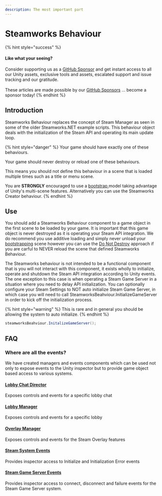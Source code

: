 ```yaml
---
description: The most important part
---
```


# Steamworks Behaviour

{% hint style="success" %}
#### Like what your seeing?

Consider supporting us as a [GitHub Sponsor](../../../company/concepts/become-a-sponsor.md) and get instant access to all our Unity assets, exclusive tools and assets, escalated support and issue tracking and our gratitude.\
\
These articles are made possible by our [GitHub Sponsors](https://github.com/sponsors/heathen-engineering) ... become a sponsor today!
{% endhint %}

## Introduction

Steamworks Behaviour replaces the concept of Steam Manager as seen in some of the older Steamworks.NET example scripts. This behaviour object deals with the initialization of the Steam API and operating its main update loop.&#x20;

{% hint style="danger" %}
Your game should have exactly one of these behaviours.

Your game should never destroy or reload one of these behaviours.



This means you should not define this behaviour in a scene that is loaded multiple times such as a title or menu scene.



You are **STRONGLY** encouraged to use a [bootstrap ](../../../company/concepts/fundamentals/bootstrap-scene.md)model taking advantage of Unity's multi-scene features. Alternatively you can use the Steamworks Creator behaviour.
{% endhint %}

## Use

You should add a Steamworks Behaviour component to a game object in the first scene to be loaded by your game. It is important that this game object is never destroyed as it is operating your Steam API integration. We do recommend you use additive loading and simply never unload your [bootstrapping](../../../company/concepts/fundamentals/bootstrap-scene.md) scene however you can use the [Do Not Destroy](../../../company/concepts/fundamentals/bootstrap-scene.md) approach if you are carful to NEVER reload the scene that defined Steamworks Behaviour.

The Steamworks behaviour is not intended to be a functional component that is you will not interact with this component, it exists wholly to initialize, operate and shutdown the Steam API integration according to Unity events. The one exception to this case is when operating a Steam Game Server in a situation where you need to delay API initialization. You can optionally configure your Steam Settings to NOT auto initialize Steam Game Server, in which case you will need to call SteamworksBeahviour.InitializeGameServer in order to kick off the initialization process.

{% hint style="warning" %}
This is rare and in general you should be allowing the system to auto initialize.
{% endhint %}

```csharp
steamworksBeahviour.InitalizeGameServer();
```

## FAQ

### Where are all the events?

We have created managers and events components which can be used not only to expose events to the Unity inspector but to provide game object based access to various systems.

#### [Lobby Chat Director](lobby-chat-director.md)

Exposes controls and events for a specific lobby chat

#### [Lobby Manager](lobby-manager.md)

Exposes controls and events for a specific lobby

#### [Overlay Manager](overlay-manager.md)

Exposes controls and events for the Steam Overlay features

#### [Steam System Events](steam-system-events.md)

Provides inspector access to Initialize and Initialization Error events

#### [Steam Game Server Events](steam-game-server-events.md)

Provides inspector access to connect, disconnect and failure events for the Steam Game Server system.
